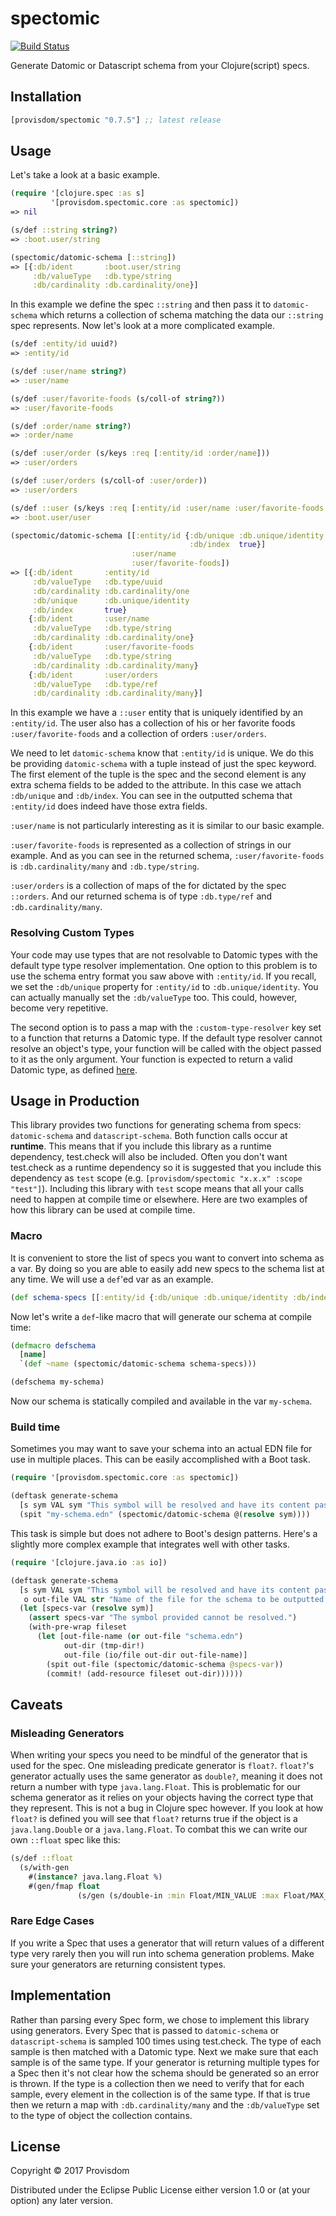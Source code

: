 # spectomic
[![Build Status](https://travis-ci.org/Provisdom/spectomic.svg?branch=master)](https://travis-ci.org/Provisdom/spectomic)

Generate Datomic or Datascript schema from your Clojure(script) specs.

## Installation

[](dependency)
```clojure
[provisdom/spectomic "0.7.5"] ;; latest release
```
[](/dependency)

## Usage

Let's take a look at a basic example.

```clojure
(require '[clojure.spec :as s]
         '[provisdom.spectomic.core :as spectomic])
=> nil

(s/def ::string string?)
=> :boot.user/string

(spectomic/datomic-schema [::string])
=> [{:db/ident       :boot.user/string
     :db/valueType   :db.type/string
     :db/cardinality :db.cardinality/one}]
```

In this example we define the spec `::string` and then pass it to `datomic-schema`
which returns a collection of schema matching the data our `::string` spec 
represents. Now let's look at a more complicated example.

```clojure
(s/def :entity/id uuid?)
=> :entity/id

(s/def :user/name string?)
=> :user/name

(s/def :user/favorite-foods (s/coll-of string?))
=> :user/favorite-foods

(s/def :order/name string?)
=> :order/name

(s/def :user/order (s/keys :req [:entity/id :order/name]))
=> :user/orders

(s/def :user/orders (s/coll-of :user/order))
=> :user/orders

(s/def ::user (s/keys :req [:entity/id :user/name :user/favorite-foods :user/orders]))
=> :boot.user/user

(spectomic/datomic-schema [[:entity/id {:db/unique :db.unique/identity
                                        :db/index  true}]
                           :user/name
                           :user/favorite-foods])
=> [{:db/ident       :entity/id
     :db/valueType   :db.type/uuid
     :db/cardinality :db.cardinality/one
     :db/unique      :db.unique/identity
     :db/index       true}
    {:db/ident       :user/name
     :db/valueType   :db.type/string
     :db/cardinality :db.cardinality/one}
    {:db/ident       :user/favorite-foods
     :db/valueType   :db.type/string
     :db/cardinality :db.cardinality/many}
    {:db/ident       :user/orders
     :db/valueType   :db.type/ref
     :db/cardinality :db.cardinality/many}]
```

In this example we have a `::user` entity that is uniquely identified by an 
`:entity/id`. The user also has a collection of his or her favorite foods 
`:user/favorite-foods` and a collection of orders `:user/orders`. 

We need to let `datomic-schema` know that `:entity/id` is unique. We do this be 
providing `datomic-schema` with a tuple instead of just the spec keyword. The 
first element of the tuple is the spec and the second element is any extra schema 
fields to be added to the attribute. In this case we attach `:db/unique` and 
`:db/index`. You can see in the outputted schema that `:entity/id` does indeed 
have those extra fields.

`:user/name` is not particularly interesting as it is similar to our basic example.

`:user/favorite-foods` is represented as a collection of strings in our example. 
And as you can see in the returned schema, `:user/favorite-foods` is 
`:db.cardinality/many` and `:db.type/string`.

`:user/orders` is a collection of maps of the for dictated by the spec `::orders`. 
And our returned schema is of type `:db.type/ref` and `:db.cardinality/many`.

### Resolving Custom Types
Your code may use types that are not resolvable to Datomic types with the default 
type type resolver implementation. One option to this problem is to use the schema 
entry format you saw above with `:entity/id`. If you recall, we set the `:db/unique` 
property for `:entity/id` to `:db.unique/identity`. You can actually manually set 
the `:db/valueType` too. This could, however, become very repetitive. 

The second option is to pass a map with the `:custom-type-resolver` key set to a 
function that returns a Datomic type. If the default type resolver cannot resolve 
an object's type, your function will be called with the object passed to it as 
the only argument. Your function is expected to return a valid Datomic type, as 
defined [here](http://docs.datomic.com/schema.html#required-schema-attributes).

## Usage in Production

This library provides two functions for generating schema from specs: `datomic-schema` 
and `datascript-schema`. Both function calls occur at **runtime**. This means 
that if you include this library as a runtime dependency, test.check will also be 
included. Often you don't want test.check as a runtime dependency so it is suggested 
that you include this dependency as `test` scope 
(e.g. `[provisdom/spectomic "x.x.x" :scope "test"]`). Including this library with 
`test` scope means that all your calls need to happen at compile time or elsewhere. 
Here are two examples of how this library can be used at compile time.

### Macro

It is convenient to store the list of specs you want to convert into schema as a 
var. By doing so you are able to easily add new specs to the schema list at any 
time. We will use a `def`'ed var as an example. 

```clojure
(def schema-specs [[:entity/id {:db/unique :db.unique/identity :db/index true}] :user/name :user/favorite-foods])
```

Now let's write a `def`-like macro that will generate our schema at compile time:

```clojure
(defmacro defschema
  [name]
  `(def ~name (spectomic/datomic-schema schema-specs)))

(defschema my-schema)
```

Now our schema is statically compiled and available in the var `my-schema`.

### Build time

Sometimes you may want to save your schema into an actual EDN file for use in 
multiple places. This can be easily accomplished with a Boot task.

```clojure
(require '[provisdom.spectomic.core :as spectomic])

(deftask generate-schema
  [s sym VAL sym "This symbol will be resolved and have its content passed to `datomic-schema`."]
  (spit "my-schema.edn" (spectomic/datomic-schema @(resolve sym))))
```

This task is simple but does not adhere to Boot's design patterns. Here's a 
slightly more complex example that integrates well with other tasks.

```clojure
(require '[clojure.java.io :as io])

(deftask generate-schema
  [s sym VAL sym "This symbol will be resolved and have its content passed to `datomic-schema`."
   o out-file VAL str "Name of the file for the schema to be outputted to. Defaults to schema.edn"]
  (let [specs-var (resolve sym)]
    (assert specs-var "The symbol provided cannot be resolved.")
    (with-pre-wrap fileset
      (let [out-file-name (or out-file "schema.edn")
            out-dir (tmp-dir!)
            out-file (io/file out-dir out-file-name)]
        (spit out-file (spectomic/datomic-schema @specs-var))
        (commit! (add-resource fileset out-dir))))))
```

## Caveats

### Misleading Generators

When writing your specs you need to be mindful of the generator that is used for 
the spec. One misleading predicate generator is `float?`. `float?`'s generator 
actually uses the same generator as `double?`, meaning it does not return a number 
with type `java.lang.Float`. This is problematic for our schema generator as it 
relies on your objects having the correct type that they represent. This is not 
a bug in Clojure spec however. If you look at how `float?` is defined you will 
see that `float?` returns true if the object is a `java.lang.Double` or a 
`java.lang.Float`. To combat this we can write our own `::float` spec like this:

```clojure
(s/def ::float
  (s/with-gen
    #(instance? java.lang.Float %)
    #(gen/fmap float
               (s/gen (s/double-in :min Float/MIN_VALUE :max Float/MAX_VALUE :infinite? false :NaN? false)))))
```

### Rare Edge Cases

If you write a Spec that uses a generator that will return values of a different 
type very rarely then you will run into schema generation problems. Make sure 
your generators are returning consistent types.

## Implementation

Rather than parsing every Spec form, we chose to implement this library using 
generators. Every Spec that is passed to `datomic-schema` or `datascript-schema` 
is sampled 100 times using test.check. The type of each sample is then matched 
with a Datomic type. Next we make sure that each sample is of the same type. If 
your generator is returning multiple types for a Spec then it's not clear how the 
schema should be generated so an error is thrown. If the type is a collection 
then we need to verify that for each sample, every element in the collection is 
of the same type. If that is true then we return a map with `:db.cardinality/many`
and the `:db/valueType` set to the type of object the collection contains. 

## License

Copyright © 2017 Provisdom

Distributed under the Eclipse Public License either version 1.0 or (at
your option) any later version.
